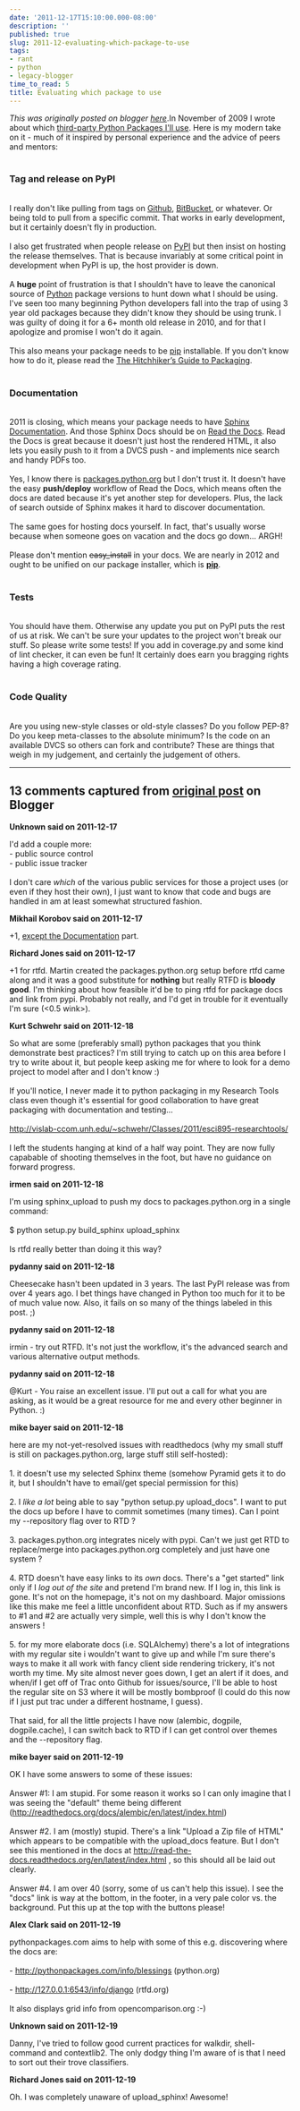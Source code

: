 ```yaml
---
date: '2011-12-17T15:10:00.000-08:00'
description: ''
published: true
slug: 2011-12-evaluating-which-package-to-use
tags:
- rant
- python
- legacy-blogger
time_to_read: 5
title: Evaluating which package to use
---
```


*This was originally posted on blogger [here](https://pydanny.blogspot.com/2011/12/evaluating-which-package-to-use.html)*.In November of 2009 I wrote about which <a href="http://pydanny.blogspot.com/2009/11/code-ill-reuse.html">third-party Python Packages I'll use</a>. Here is my modern take on it - much of it inspired by personal experience and the advice of peers and mentors:<br /><br /><h3>Tag and release on PyPI</h3><br />I really don't like pulling from tags on <a href="https://github.com">Github</a>, <a href="https://bitbucket.org">BitBucket</a>, or whatever. Or being told to pull from a specific commit. That works in early development, but it certainly doesn't fly in production. <br /><br />I also get frustrated when people release on <a href="http://pypi.python.org/pypi">PyPI</a> but then insist on hosting the release themselves. That is because invariably at some critical point in development when PyPI is up, the host provider is down. <br /><br />A <b>huge</b> point of frustration is that I shouldn't have to leave the canonical source of <a href="http://python.org">Python</a> package versions to hunt down what I should be using. I've seen too many beginning Python developers fall into the trap of using 3 year old packages because they didn't know they should be using trunk. I was guilty of doing it for a 6+ month old release in 2010, and for that I apologize and promise I won't do it again.<br /><br />This also means your package needs to be <a href="http://pypi.python.org/pypi/pip">pip</a> installable. If you don't know how to do it, please read the <a href="http://guide.python-distribute.org/">The Hitchhiker’s Guide to Packaging</a>. <br /><br /><h3>Documentation</h3><br />2011 is closing, which means your package needs to have <a href="http://sphinx.pocoo.org/">Sphinx Documentation</a>. And those Sphinx Docs should be on <a href="http://readthedocs.org/">Read the Docs</a>. Read the Docs is great because it doesn't just host the rendered HTML, it also lets you easily push to it from a DVCS push - and implements nice search and handy PDFs too.<br /><br />Yes, I know there is <a href="http://packages.python.org">packages.python.org</a> but I don't trust it. It doesn't have the easy <strong>push/deploy</strong> workflow of Read the Docs, which means often the docs are dated because it's yet another step for developers. Plus, the lack of search outside of Sphinx makes it hard to discover documentation.<br /><br />The same goes for hosting docs yourself. In fact, that's usually worse because when someone goes on vacation and the docs go down... ARGH!<br /><br />Please don't mention <strike>easy_install</strike> in your docs. We are nearly in 2012 and ought to be unified on our package installer, which is <a href="http://pypi.python.org/pypi/pip"><b>pip</b></a>. <br /><br /><h3>Tests</h3><br />You should have them. Otherwise any update you put on PyPI puts the rest of us at risk. We can't be sure your updates to the project won't break our stuff. So please write some tests! If you add in coverage.py and some kind of lint checker, it can even be fun! It certainly does earn you bragging rights having a high coverage rating.<br /><br /><h3>Code Quality</h3><br />Are you using new-style classes or old-style classes? Do you follow PEP-8? Do you keep meta-classes to the absolute minimum? Is the code on an available DVCS so others can fork and contribute? These are things that weigh in my judgement, and certainly the judgement of others.

---

## 13 comments captured from [original post](https://pydanny.blogspot.com/2011/12/evaluating-which-package-to-use.html) on Blogger

**Unknown said on 2011-12-17**

I'd add a couple more:<br />- public source control<br />- public issue tracker<br /><br />I don't care *which* of the various public services for those a project uses (or even if they host their own), I just want to know that code and bugs are handled in am at least somewhat structured fashion.

**Mikhail Korobov said on 2011-12-17**

+1, <a href="http://kmike.ru/on-package-docs/" rel="nofollow">except the Documentation</a> part.

**Richard Jones said on 2011-12-17**

+1 for rtfd. Martin created the packages.python.org setup before rtfd came along and it was a good substitute for <b>nothing</b> but really RTFD is <b>bloody good</b>. I'm thinking about how feasible it'd be to ping rtfd for package docs and link from pypi. Probably not really, and I'd get in trouble for it eventually I'm sure (&lt;0.5 wink&gt;).

**Kurt Schwehr said on 2011-12-18**

So what are some (preferably small) python packages that you think demonstrate best practices?  I'm still trying to catch up on this area before I try to write about it, but people keep asking me for where to look for a demo project to model after and I don't know :)<br /><br />If you'll notice, I never made it to python packaging in my Research Tools class even though it's essential for good collaboration to have great packaging with documentation and testing...<br /><br /><a href="http://vislab-ccom.unh.edu/~schwehr/Classes/2011/esci895-researchtools/" rel="nofollow">http://vislab-ccom.unh.edu/~schwehr/Classes/2011/esci895-researchtools/</a><br /><br />I left the students hanging at kind of a half way point.  They are now fully capabable of shooting themselves in the foot, but have no guidance on forward progress.

**irmen said on 2011-12-18**

I'm using sphinx_upload to push my docs to packages.python.org in a single command:<br /><br />$ python setup.py build_sphinx upload_sphinx<br /><br />Is rtfd really better than doing it this way?

**pydanny said on 2011-12-18**

Cheesecake hasn't been updated in 3 years. The last PyPI release was from over 4 years ago. I bet things have changed in Python too much for it to be of much value now. Also, it fails on so many of the things labeled in this post. ;)

**pydanny said on 2011-12-18**

irmin - try out RTFD. It's not just the workflow, it's the advanced search and various alternative output methods.

**pydanny said on 2011-12-18**

@Kurt - You raise an excellent issue. I'll put out a call for what you are asking, as it would be a great resource for me and every other beginner in Python. :)

**mike bayer said on 2011-12-18**

here are my not-yet-resolved issues with readthedocs (why my small stuff is still on packages.python.org, large stuff still self-hosted):<br /><br />1. it doesn't use my selected Sphinx theme (somehow Pyramid gets it to do it, but I shouldn't have to email/get special permission for this)<br /><br />2. I *like a lot* being able to say &quot;python setup.py upload_docs&quot;.   I want to put the docs up before I have to commit sometimes (many times).   Can I point my --repository flag over to RTD ?  <br /><br />3. packages.python.org integrates nicely with pypi.   Can't we just get RTD to replace/merge into packages.python.org completely and just have one system ?<br /><br />4. RTD doesn't have easy links to its *own* docs.  There's a &quot;get started&quot; link only if I *log out of the site* and pretend I'm brand new. If I log in, this link is gone.  It's not on the homepage, it's not on my dashboard.  Major omissions like this make me feel a little unconfident about RTD.    Such as if my answers to #1 and #2 are actually very simple, well this is why I don't know the answers !<br /><br />5. for my more elaborate docs (i.e. SQLAlchemy) there's a lot of integrations with my regular site i wouldn't want to give up and while I'm sure there's ways to make it all work with fancy client side rendering trickery, it's not worth my time.  My site almost never goes down, I get an alert if it does, and when/if I get off of Trac onto Github for issues/source, I'll be able to host the regular site on  S3 where it will be mostly bombproof (I could do this now if I just put trac under a different hostname, I guess).<br /><br />That said, for all the little projects I have now (alembic, dogpile, dogpile.cache), I can switch back to RTD if I can get control over themes and the --repository flag.

**mike bayer said on 2011-12-19**

OK I have some answers to some of these issues:<br /><br />Answer #1: I am stupid.   For some reason it works so I can only imagine that I was seeing the &quot;default&quot; theme being different (http://readthedocs.org/docs/alembic/en/latest/index.html)<br /><br />Answer #2.  I am (mostly) stupid.  There's a link &quot;Upload a Zip file of HTML&quot; which appears to be compatible with the upload_docs feature.  But I don't see this mentioned in the docs at http://read-the-docs.readthedocs.org/en/latest/index.html , so this should all be laid out clearly.<br /><br />Answer #4.  I am over 40 (sorry, some of us can't help this issue).  I see the &quot;docs&quot; link is way at the bottom, in the footer, in a very pale color vs. the background.  Put this up at the top with the buttons please!

**Alex Clark said on 2011-12-19**

pythonpackages.com aims to help with some of this e.g. discovering where the docs are:<br /><br />- http://pythonpackages.com/info/blessings (python.org)<br /><br />- http://127.0.0.1:6543/info/django (rtfd.org)<br /><br />It also displays grid info from opencomparison.org :-)

**Unknown said on 2011-12-19**

Danny, I've tried to follow good current practices for walkdir, shell-command and contextlib2. The only dodgy thing I'm aware of is that I need to sort out their trove classifiers.

**Richard Jones said on 2011-12-19**

Oh. I was completely unaware of upload_sphinx! Awesome!

